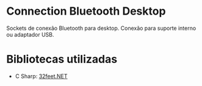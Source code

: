 # Connection Bluetooth Desktop
Sockets de conexão Bluetooth para desktop. Conexão para suporte interno ou adaptador USB.

# Bibliotecas utilizadas
- C Sharp: [32feet.NET](https://32feet.codeplex.com)

